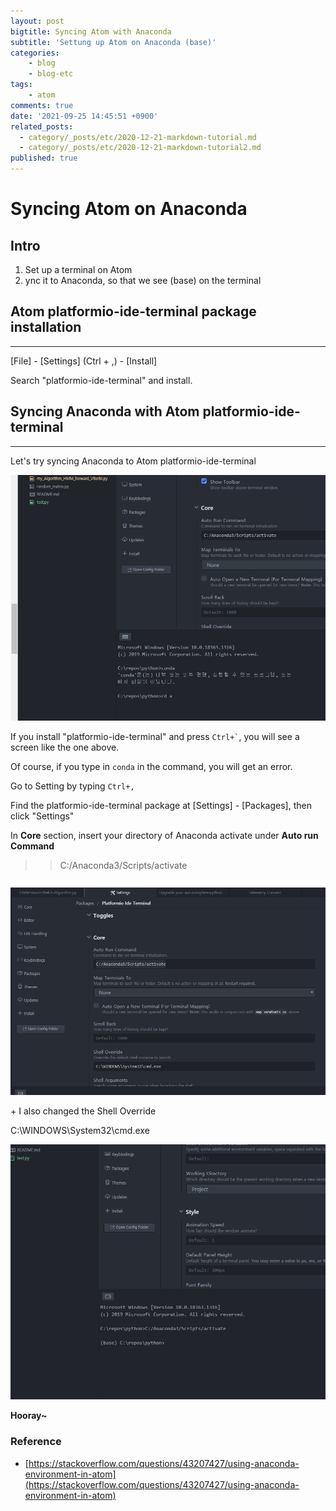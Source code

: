```yaml
---
layout: post
bigtitle: Syncing Atom with Anaconda
subtitle: 'Settung up Atom on Anaconda (base)'
categories:
    - blog
    - blog-etc
tags:
    - atom
comments: true
date: '2021-09-25 14:45:51 +0900'
related_posts:
  - category/_posts/etc/2020-12-21-markdown-tutorial.md
  - category/_posts/etc/2020-12-21-markdown-tutorial2.md
published: true
---
```


# Syncing Atom on Anaconda

## Intro

1. Set up a terminal on Atom
2. ync it to Anaconda, so that we see (base) on the terminal

## Atom platformio-ide-terminal package installation
---

[File] - [Settings] (Ctrl + ,) - [Install]

Search "platformio-ide-terminal" and install.



## Syncing Anaconda with Atom platformio-ide-terminal
---
Let's try syncing Anaconda to Atom platformio-ide-terminal

![그림1](/assets/img/Blog/Etc/setting/atom-conda1.png)

If you install "platformio-ide-terminal" and press <code>Ctrl+\`</code>, you will see a screen like the one above.

Of course, if you type in <code>conda</code> in the command, you will get an error.

Go to Setting by typing <code>Ctrl+,</code>

Find the platformio-ide-terminal package at [Settings] - [Packages], then click "Settings"

In **Core** section, insert your directory of Anaconda activate under **Auto run Command**

>>C:/Anaconda3/Scripts/activate

![그림2](/assets/img/Blog/Etc/setting/atom-conda2.png)

\+ I also changed the Shell Override

C:\WINDOWS\System32\cmd.exe

![그림3](/assets/img/Blog/Etc/setting/atom-conda3.png)

**Hooray~**

### Reference
-  [https://stackoverflow.com/questions/43207427/using-anaconda-environment-in-atom](https://stackoverflow.com/questions/43207427/using-anaconda-environment-in-atom)
